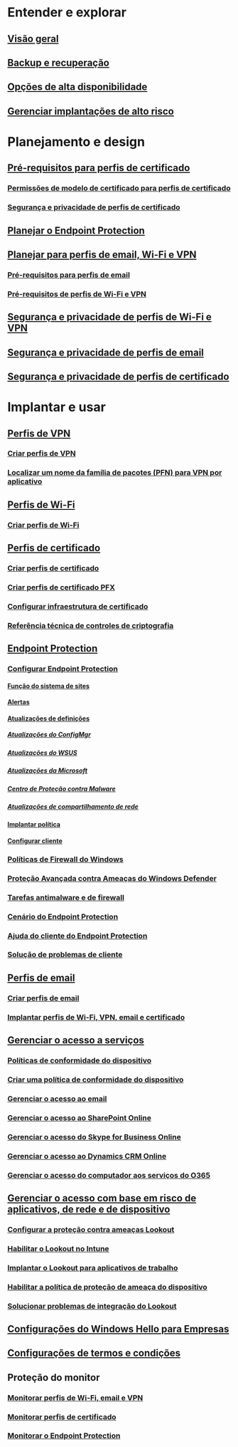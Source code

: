 # Entender e explorar
## [Visão geral](understand\protect-data-and-site-infrastructure.md)
## [Backup e recuperação](understand/backup-and-recovery.md)
## [Opções de alta disponibilidade](understand/high-availability-options.md)
## [Gerenciar implantações de alto risco](understand/settings-to-manage-high-risk-deployments.md)

# Planejamento e design
## [Pré-requisitos para perfis de certificado](plan-design/prerequisites-for-certificate-profiles.md)
### [Permissões de modelo de certificado para perfis de certificado](plan-design/planning-for-certificate-template-permissions.md)
### [Segurança e privacidade de perfis de certificado](plan-design/security-and-privacy-for-certificate-profiles.md)

## [Planejar o Endpoint Protection](plan-design/planning-for-endpoint-protection.md)

## [Planejar para perfis de email, Wi-Fi e VPN](plan-design/prerequisites-for-email-profiles.md)
### [Pré-requisitos para perfis de email](plan-design/prerequisites-for-email-profiles.md)
### [Pré-requisitos de perfis de Wi-Fi e VPN](plan-design/prerequisites-for-wifi-vpn-profiles.md)

## [Segurança e privacidade de perfis de Wi-Fi e VPN](plan-design/security-and-privacy-for-wifi-vpn-profiles.md)

## [Segurança e privacidade de perfis de email](plan-design/security-and-privacy-for-email-profiles.md)

## [Segurança e privacidade de perfis de certificado](plan-design/security-and-privacy-for-certificate-profiles.md)

# Implantar e usar
## [Perfis de VPN](deploy-use/vpn-profiles.md)
### [Criar perfis de VPN](deploy-use/create-vpn-profiles.md)
### [Localizar um nome da família de pacotes (PFN) para VPN por aplicativo](deploy-use/find-a-pfn-for-per-app-vpn.md)

## [Perfis de Wi-Fi](deploy-use/create-wifi-profiles.md)
### [Criar perfis de Wi-Fi](deploy-use/create-wifi-profiles.md)

## [Perfis de certificado](deploy-use/introduction-to-certificate-profiles.md)
### [Criar perfis de certificado](deploy-use/create-certificate-profiles.md)
### [Criar perfis de certificado PFX](deploy-use/create-pfx-certificate-profiles.md)
### [Configurar infraestrutura de certificado](deploy-use/certificate-infrastructure.md)
### [Referência técnica de controles de criptografia](deploy-use/cryptographic-controls-technical-reference.md)

## [Endpoint Protection](deploy-use/endpoint-protection.md)
### [Configurar Endpoint Protection](deploy-use/configure-endpoint-protection.md)
#### [Função do sistema de sites](deploy-use/endpoint-protection-site-role.md)
#### [Alertas](deploy-use/endpoint-configure-alerts.md)
#### [Atualizações de definições](deploy-use/endpoint-definition-updates.md)
##### [Atualizações do ConfigMgr](deploy-use/endpoint-definitions-configmgr.md)
##### [Atualizações do WSUS](deploy-use/endpoint-definitions-wsus.md)
##### [Atualizações da Microsoft](deploy-use/endpoint-definitions-microsoft-updates.md)
##### [Centro de Proteção contra Malware](deploy-use/endpoint-definitions-protection-center.md)
##### [Atualizações de compartilhamento de rede](deploy-use/endpoint-definitions-network.md)

#### [Implantar política](deploy-use/endpoint-antimalware-policies.md)
#### [Configurar cliente](deploy-use/endpoint-protection-configure-client.md)

### [Políticas de Firewall do Windows](deploy-use/create-windows-firewall-policies.md)
### [Proteção Avançada contra Ameaças do Windows Defender](deploy-use/windows-defender-advanced-threat-protection.md)
### [Tarefas antimalware e de firewall](deploy-use/endpoint-antimalware-firewall.md)
### [Cenário do Endpoint Protection](deploy-use/scenarios-endpoint-protection.md)
### [Ajuda do cliente do Endpoint Protection](deploy-use/endpoint-protection-client-help.md)
### [Solução de problemas de cliente](deploy-use/troubleshoot-endpoint-client.md)

## [Perfis de email](deploy-use/introduction-to-email-profiles.md)
### [Criar perfis de email](deploy-use/create-exchange-activesync-profiles.md)
### [Implantar perfis de Wi-Fi, VPN, email e certificado](deploy-use/deploy-wifi-vpn-email-cert-profiles.md)

## [Gerenciar o acesso a serviços](deploy-use/manage-access-to-services.md)
### [Políticas de conformidade do dispositivo](deploy-use/device-compliance-policies.md)
### [Criar uma política de conformidade do dispositivo](deploy-use/create-compliance-policy.md)
### [Gerenciar o acesso ao email](deploy-use/manage-email-access.md)
### [Gerenciar o acesso ao SharePoint Online](deploy-use/manage-sharepoint-online-access.md)
### [Gerenciar o acesso do Skype for Business Online](deploy-use/manage-skype-for-business-online-access.md)
### [Gerenciar o acesso ao Dynamics CRM Online](deploy-use/manage-dynamics-crm-online-access.md)
### [Gerenciar o acesso do computador aos serviços do O365](deploy-use/manage-access-to-o365-services-for-pcs-managed-by-sccm.md)
## [Gerenciar o acesso com base em risco de aplicativos, de rede e de dispositivo](deploy-use/manage-access-based-on-device-network-app-risk.md)
### [Configurar a proteção contra ameaças Lookout](deploy-use/set-up-your-subscription-with-lookout.md)
### [Habilitar o Lookout no Intune](deploy-use/enable-lookout-connection-in-intune.md)
### [Implantar o Lookout para aplicativos de trabalho](deploy-use/configure-and-deploy-lookout-for-work-apps.md)
### [Habilitar a política de proteção de ameaça do dispositivo](deploy-use/enable-device-threat-protection-rule-compliance-policy.md)
### [Solucionar problemas de integração do Lookout](deploy-use/troubleshoot-lookout-integration.md)

## [Configurações do Windows Hello para Empresas](deploy-use/windows-hello-for-business-settings.md)

## [Configurações de termos e condições](../mdm/deploy-use/terms-and-conditions.md)

## Proteção do monitor
### [Monitorar perfis de Wi-Fi, email e VPN](deploy-use/monitor-wifi-email-vpn-profiles.md)
### [Monitorar perfis de certificado](deploy-use/monitor-certificate-profiles.md)
### [Monitorar o Endpoint Protection](deploy-use/monitor-endpoint-protection.md)


<!--HONumber=Dec16_HO3-->


